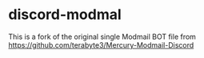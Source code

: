 # discord-modmal
This is a fork of the original single Modmail BOT file from https://github.com/terabyte3/Mercury-Modmail-Discord
